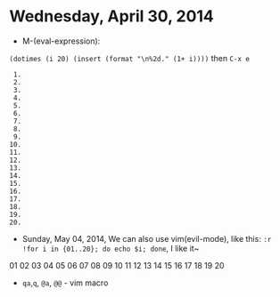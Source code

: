 Wednesday, April 30, 2014
=========================

* M-(eval-expression): 

`(dotimes (i 20) (insert (format "\n%2d." (1+ i))))` then `C-x e`

```
 1.  
 2.  
 3.  
 4.  
 5.  
 6.  
 7.  
 8.  
 9.  
10.  
11.  
12.  
13.  
14.  
15.  
16.  
17.  
18.  
19.  
20.  
```

* Sunday, May 04, 2014, We can also use vim(evil-mode), like this: `:r !for i in {01..20}; do echo $i; done`, I like it~

01
02
03
04
05
06
07
08
09
10
11
12
13
14
15
16
17
18
19
20



* `qa`,`q`, `@a`, `@@`  -  vim  macro  


